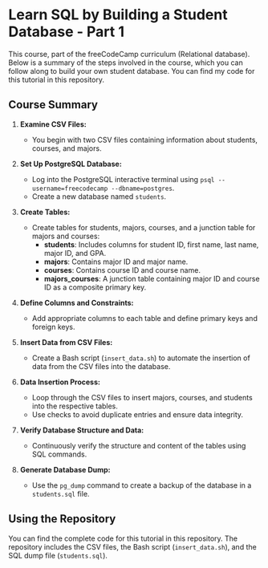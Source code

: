 # Learn SQL by Building a Student Database - Part 1

This course, part of the freeCodeCamp curriculum (Relational database).
Below is a summary of the steps involved in the course, which you can follow along to build your own student database. You can find my code for this tutorial in this repository.

## Course Summary

1. **Examine CSV Files:**
   - You begin with two CSV files containing information about students, courses, and majors.

2. **Set Up PostgreSQL Database:**
   - Log into the PostgreSQL interactive terminal using `psql --username=freecodecamp --dbname=postgres`.
   - Create a new database named `students`.

3. **Create Tables:**
   - Create tables for students, majors, courses, and a junction table for majors and courses:
     - **students**: Includes columns for student ID, first name, last name, major ID, and GPA.
     - **majors**: Contains major ID and major name.
     - **courses**: Contains course ID and course name.
     - **majors_courses**: A junction table containing major ID and course ID as a composite primary key.

4. **Define Columns and Constraints:**
   - Add appropriate columns to each table and define primary keys and foreign keys.

5. **Insert Data from CSV Files:**
   - Create a Bash script (`insert_data.sh`) to automate the insertion of data from the CSV files into the database.

6. **Data Insertion Process:**
   - Loop through the CSV files to insert majors, courses, and students into the respective tables.
   - Use checks to avoid duplicate entries and ensure data integrity.

7. **Verify Database Structure and Data:**
   - Continuously verify the structure and content of the tables using SQL commands.

8. **Generate Database Dump:**
   - Use the `pg_dump` command to create a backup of the database in a `students.sql` file.

## Using the Repository
You can find the complete code for this tutorial in this repository. The repository includes the CSV files, the Bash script (`insert_data.sh`), and the SQL dump file (`students.sql`).
